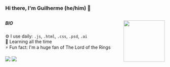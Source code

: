 ### Hi there, I'm Guilherme (he/him) 👋
  ##
 

   <img height="130em" align="right" src="https://github-readme-stats.vercel.app/api/top-langs/?username=gitguilherme&layout=compact&langs_count=7&theme=dracula"/>
   
##### BIO

⚙️ I use daily: `.js`, `.html`, `.css`, `.psd`, `.ai`<br>
🌱 Learning all the time <br>
⚡️ Fun fact: I'm a huge fan of The Lord of the Rings


  <a href = "mailto:guilherme.vazquez@outlook.com"><img src="https://img.shields.io/badge/Microsoft_Outlook-0078D4?style=for-the-badge&logo=microsoft-outlook&logoColor=white" target="_blank"></a>
  <a href="https://www.linkedin.com/in/guilherme-vazquez-garcia-a02abb124/" target="_blank"><img src="https://img.shields.io/badge/-LinkedIn-%230077B5?style=for-the-badge&logo=linkedin&logoColor=white" target="_blank"></a> 
<div align="center">
  <a href="https://github.com/gitguilherme">
 

